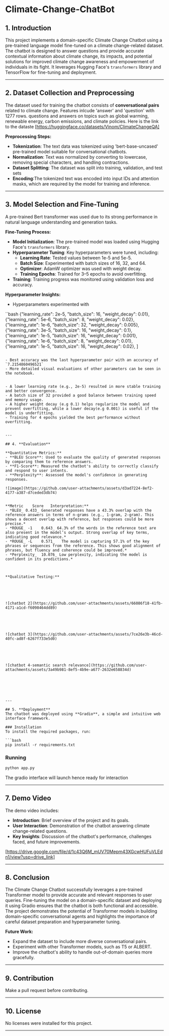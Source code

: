 # Climate-Change-ChatBot
## 1. **Introduction**
This project implements a domain-specific Climate Change Chatbot using a pre-trained language model fine-tuned on a climate change-related dataset. The chatbot is designed to answer questions and provide accurate contextual information about climate change, its impacts, and potential solutions for improved climate change awareness and empowerment of individuals in its fight. It leverages Hugging Face's `transformers` library and TensorFlow for fine-tuning and deployment.

---

## 2. **Dataset Collection and Preprocessing**
The dataset used for training the chatbot consists of **conversational pairs** related to climate change. Features inlcude 'answer' and 'question' with 1277 rows. questions and answers on topics such as global warming, renewable energy, carbon emissions, and climate policies. Here is the link to the dataste [https://huggingface.co/datasets/Vinom/ClimateChangeQA]

**Preprocessing Steps:**
- **Tokenization**: The text data was tokenized using 'bert-base-uncased' pre-trained model suitable for conversational chatbots.
- **Normalization**: Text was normalized by converting to lowercase, removing special characters, and handling contractions.
- **Dataset Splitting**: The dataset was split into training, validation, and test sets
- **Encoding**:The tokenized text was encoded into input IDs and attention masks, which are required by the model for training and inference.


---

## 3. **Model Selection and Fine-Tuning**
A pre-trained Bert transformer was used due to its strong performance in natural language understanding and generation tasks.

**Fine-Tuning Process:**
- **Model Initialization**: The pre-trained model was loaded using Hugging Face's `transformers` library.
- **Hyperparameter Tuning**: Key hyperparameters were tuned, including:
  - **Learning Rate**: Tested values between 1e-5 and 5e-5.
  - **Batch Size**: Experimented with batch sizes of 16, 32, and 64.
  - **Optimizer**: AdamW optimizer was used with weight decay.
  - **Training Epochs**: Trained for 3–5 epochs to avoid overfitting.
- **Training**: Training progress was monitored using validation loss and accuracy.

**Hyperparameter Insights:**
- Hyperparameters experimented with 

``bash
 {"learning_rate": 2e-5, "batch_size": 16, "weight_decay": 0.01},
    {"learning_rate": 5e-6, "batch_size": 8, "weight_decay": 0.02},
    {"learning_rate": 1e-6, "batch_size": 32, "weight_decay": 0.005},
    {"learning_rate": 3e-5, "batch_size": 16, "weight_decay": 0.1},
    {"learning_rate": 1e-5, "batch_size": 16, "weight_decay": 0.001},
    {"learning_rate": 1e-6, "batch_size": 8, "weight_decay": 0.01},
    {"learning_rate": 1e-5, "batch_size": 16, "weight_decay": 0.02},
]
```

- Best accuracy was the last hyperparameter pair with an accuracy of `7.2154860496521`
- More detailed visual evaluations of other parameters can be seen in the notebook.


- A lower learning rate (e.g., 2e-5) resulted in more stable training and better convergence.
- A batch size of 32 provided a good balance between training speed and memory usage.
- A higher weight decay (e.g 0.1) helps regularize the model and prevent overfitting, while a lower decay(e.g 0.001) is useful if the model is underfitting.
- Training for 4 epochs yielded the best performance without overfitting.
  

---

## 4. **Evaluation**

**Quantitative Metrics:**
- **BLEU Score**: Used to evaluate the quality of generated responses by comparing them to reference answers.
- **F1-Score**: Measured the chatbot's ability to correctly classify and respond to user intents.
- **Perplexity**: Assessed the model's confidence in generating responses.
  
![image](https://github.com/user-attachments/assets/d3ad7224-8ef2-4177-a387-d7ceded3db74)

  
**Metric	Score	Interpretation:**
- *BLEU_ 0.433_ Generated responses have a 43.3% overlap with the reference answers in terms of n-grams (e.g., 1-gram, 2-gram). This shows a decent overlap with reference, but responses could be more precise.*
- *ROUGE_ -1	0.643_ 64.3% of the words in the reference text are also present in the model’s output.	Strong overlap of key terms, indicating good relevance.*
- *ROUGE_ -L	0.571_	 The model is capturing 57.1% of the key phrases or sequences from the reference. This shows good alignment of phrases, but fluency and coherence could be improved.*
- *Perplexity_	10.076_	Low perplexity, indicating the model is confident in its predictions.*



**Qualitative Testing:**





![chatbot 2](https://github.com/user-attachments/assets/66086f18-41fb-4171-a1cd-f6098464dd89)





![chatbot 3](https://github.com/user-attachments/assets/7ce26e3b-46cd-40fc-ad8f-6267f733e5d0)





![chatbot 4-semantic search relevance](https://github.com/user-attachments/assets/3a49b981-8ef5-4b9e-a677-2632e658834d)






---

## 5. **Deployment**
The chatbot was deployed using **Gradio**, a simple and intuitive web interface framework. 

### Installation
To install the required packages, run:

```bash
pip install -r requirements.txt
```

### Running

```bash
python app.py
```

The gradio interface will launch hence ready for interaction


---

## 7. **Demo Video**
The demo video includes:
- **Introduction**: Brief overview of the project and its goals.
- **User Interaction**: Demonstration of the chatbot answering climate change-related questions.
- **Key Insights**: Discussion of the chatbot's performance, challenges faced, and future improvements.

[https://drive.google.com/file/d/1c43Q6M_mUV70Mepm43XGcwHUFuVLEdn1/view?usp=drive_link]


---

## 8. **Conclusion**
The Climate Change Chatbot successfully leverages a pre-trained Transformer model to provide accurate and relevant responses to user queries. Fine-tuning the model on a domain-specific dataset and deploying it using Gradio ensures that the chatbot is both functional and accessible. The project demonstrates the potential of Transformer models in building domain-specific conversational agents and highlights the importance of careful dataset preparation and hyperparameter tuning.

**Future Work:**
- Expand the dataset to include more diverse conversational pairs.
- Experiment with other Transformer models, such as T5 or ALBERT.
- Improve the chatbot's ability to handle out-of-domain queries more gracefully.
  

---

## 9. **Contribution**
Make a pull request before contributing.


---

## 10. **License**
No licenses were installed for this project.


---
